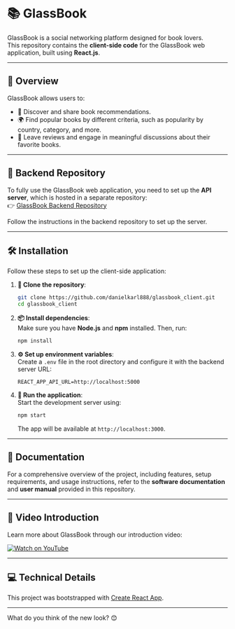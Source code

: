 # 📚 GlassBook  

GlassBook is a social networking platform designed for book lovers.  
This repository contains the **client-side code** for the GlassBook web application, built using **React.js**.  

---

## 🌟 Overview  

GlassBook allows users to:  
- 📖 Discover and share book recommendations.  
- 🌍 Find popular books by different criteria, such as popularity by country, category, and more.  
- 📝 Leave reviews and engage in meaningful discussions about their favorite books.  

---

## 🔗 Backend Repository  

To fully use the GlassBook web application, you need to set up the **API server**, which is hosted in a separate repository:  
👉 [GlassBook Backend Repository](https://github.com/danielkarl888/glassbook_backend)  

Follow the instructions in the backend repository to set up the server.  

---

## 🛠️ Installation  

Follow these steps to set up the client-side application:  

1. **📂 Clone the repository**:  
   ```bash
   git clone https://github.com/danielkarl888/glassbook_client.git
   cd glassbook_client
   ```  

2. **📦 Install dependencies**:  
   Make sure you have **Node.js** and **npm** installed. Then, run:  
   ```bash
   npm install
   ```  

3. **⚙️ Set up environment variables**:  
   Create a `.env` file in the root directory and configure it with the backend server URL:  
   ```env
   REACT_APP_API_URL=http://localhost:5000
   ```  

4. **🚀 Run the application**:  
   Start the development server using:  
   ```bash
   npm start
   ```  
   The app will be available at `http://localhost:3000`.  

---

## 📄 Documentation  

For a comprehensive overview of the project, including features, setup requirements, and usage instructions, refer to the **software documentation** and **user manual** provided in this repository.  

---

## 🎥 Video Introduction  

Learn more about GlassBook through our introduction video:  

[![Watch on YouTube](https://img.youtube.com/vi/FKjeQNyIu6E/0.jpg)](https://www.youtube.com/watch?v=FKjeQNyIu6E)  

---

## 💻 Technical Details  

This project was bootstrapped with [Create React App](https://github.com/facebook/create-react-app).  

---  

What do you think of the new look? 😊
